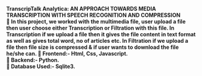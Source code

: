  <b>TranscripTalk Analytica: AN APPROACH TOWARDS MEDIA TRANSCRIPTION WITH SPEECH RECOGNITION AND COMPRESSION <br>
 	In this project, we worked with the multimedia file, user upload a file then user choose either Transcription or Filtration with this file. In Transcription if we upload a file then it gives the file content in text format as well as gives total word, no of articles etc. In Filtration if we upload a file then file size is compressed & if user wants to download the file he/she can.
 	Frontend:- Html, Css, Javascript. <br>
 	Backend:- Python. <br>
 	Database Used:- Sqlite3.</b> 
